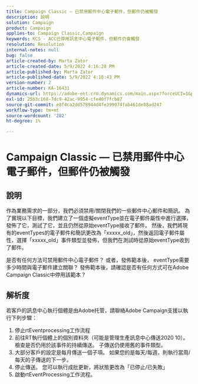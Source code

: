 ```yaml
---
title: Campaign Classic — 已禁用郵件中心電子郵件，但郵件仍被觸發
description: 說明
solution: Campaign
product: Campaign
applies-to: Campaign Classic,Campaign
keywords: KCS - ACC已停用訊息中心電子郵件，但郵件仍會觸發
resolution: Resolution
internal-notes: null
bug: false
article-created-by: Marta Zator
article-created-date: 5/9/2022 4:16:28 PM
article-published-by: Marta Zator
article-published-date: 5/9/2022 4:18:43 PM
version-number: 2
article-number: KA-16431
dynamics-url: https://adobe-ent.crm.dynamics.com/main.aspx?forceUCI=1&pagetype=entityrecord&etn=knowledgearticle&id=f38c465e-b3cf-ec11-a7b5-0022480a8e40
exl-id: 25b3c168-7dc9-42ac-9954-cfe40f7fcb87
source-git-commit: e8f4ca2dd578944d4fe399074fab461de88ad247
workflow-type: tm+mt
source-wordcount: '282'
ht-degree: 1%

---
```


# Campaign Classic — 已禁用郵件中心電子郵件，但郵件仍被觸發

## 說明


作為業務需求的一部分，我們必須禁用/關閉我們的一些郵件中心郵件和簡訊。 為了實現以下目標，我們建立了一個虛擬eventType並在電子郵件屬性中進行選擇，發佈了它，測試了它，並且仍然從原始eventType接收了郵件。
然後，我們將現有的eventTypes的電子郵件和簡訊更改為「xxxxx_old」，然後返回電子郵件屬性，選擇「xxxxx_old」事件類型並發佈，但我們在測試時從原始eventType收到了郵件。

是否有任何方法可禁用郵件中心電子郵件？ 或者，發佈範本後， eventType需要多少時間與電子郵件建立關聯？
發佈範本後，請確認是否有任何方式可在Adobe Campaign Classic中停用該範本？


## 解析度


若客戶的訊息中心執行個體是由Adobe托管，請聯絡Adobe Campaign支援以執行下列步驟：

1. 停止rtEventprocessing工作流程
2. 前往RT執行個體上的個別資料夾（可能是管理生產訊息中心傳送2020 10）。 檢查是否仍用於該事件的持續傳送。 子傳送仍使用舊的事件類型。
3. 大部分客戶的設定是每月傳送一個子項。 如果您的是每天/每週，則執行當周/每天的子傳送的下一步。
4. 停止傳送。 您可以執行成批更新，將狀態更改為「已停止/已失敗」
5. 啟動rtEventProcessing工作流程。
